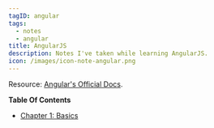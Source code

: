```yaml
---
tagID: angular
tags:
  - notes
  - angular
title: AngularJS
description: Notes I've taken while learning AngularJS.
icon: /images/icon-note-angular.png
---
```


Resource: [Angular's Official Docs](https://angular.io).

**Table Of Contents**

* [Chapter 1: Basics](1-Basics)
